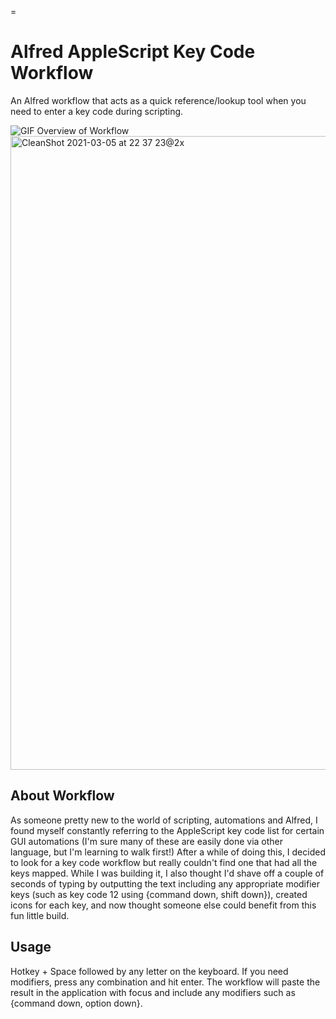 =
# Alfred AppleScript Key Code Workflow
An Alfred workflow that acts as a quick reference/lookup tool when you need to enter a key code during scripting.

![GIF Overview of Workflow](https://user-images.githubusercontent.com/67085480/110193175-697f9200-7e00-11eb-9c95-4cf311f2e74e.gif)
<img width="1014" alt="CleanShot 2021-03-05 at 22 37 23@2x" src="https://user-images.githubusercontent.com/67085480/110193680-5fab5e00-7e03-11eb-8a26-db46ddca19b4.png">

## About Workflow
As someone pretty new to the world of scripting, automations and Alfred, I found myself constantly referring to the AppleScript key code list for certain GUI automations (I'm sure many of these are easily done via other language, but I'm learning to walk first!) 
After a while of doing this, I decided to look for a key code workflow but really couldn't find one that had all the keys mapped. While I was building it, I also thought I'd shave off a couple of seconds of typing by outputting the text including any appropriate modifier keys (such as key code 12 using {command down, shift down}), created icons for each key, and now thought someone else could benefit from this fun little build.
 
## Usage
Hotkey + Space followed by any letter on the keyboard. If you need modifiers, press any combination and hit enter. The workflow will paste the result in the application with focus and include any modifiers such as {command down, option down}.

